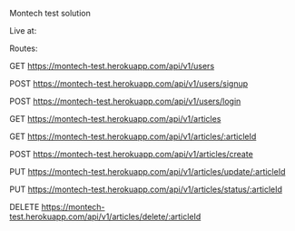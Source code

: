 Montech test solution

Live at: 

Routes:

GET https://montech-test.herokuapp.com/api/v1/users

POST https://montech-test.herokuapp.com/api/v1/users/signup

POST https://montech-test.herokuapp.com/api/v1/users/login

GET https://montech-test.herokuapp.com/api/v1/articles

GET https://montech-test.herokuapp.com/api/v1/articles/:articleId

POST https://montech-test.herokuapp.com/api/v1/articles/create

PUT https://montech-test.herokuapp.com/api/v1/articles/update/:articleId

PUT https://montech-test.herokuapp.com/api/v1/articles/status/:articleId

DELETE https://montech-test.herokuapp.com/api/v1/articles/delete/:articleId


